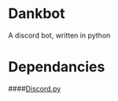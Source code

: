 # Dankbot
A discord bot, written in python


# Dependancies
####[Discord.py](https://github.com/Rapptz/discord.py/)
